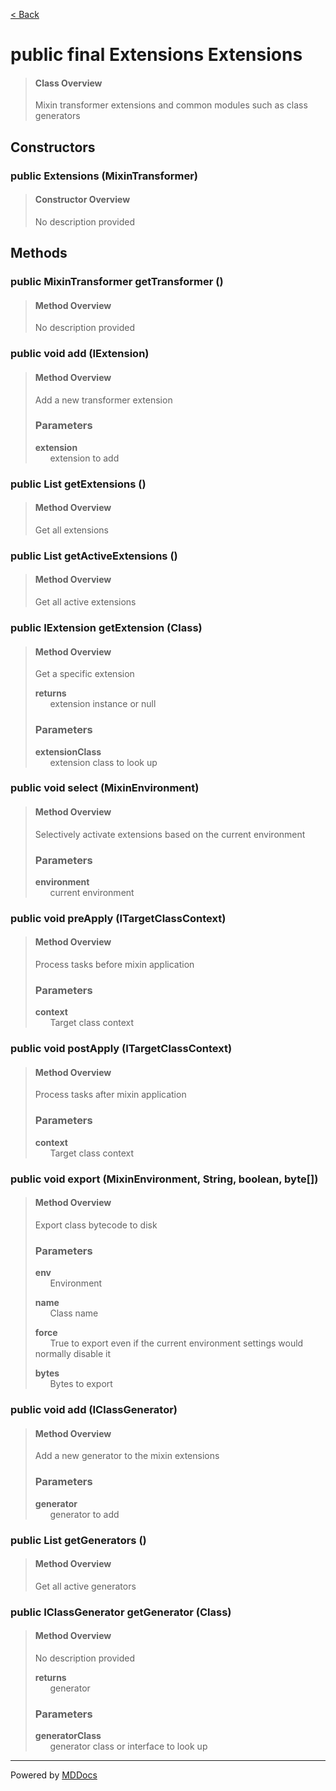 [< Back](../README.md)
# public final Extensions Extensions #
>#### Class Overview ####
>Mixin transformer extensions and common modules such as class generators
## Constructors ##
### public Extensions (MixinTransformer) ###
>#### Constructor Overview ####
>No description provided
>
## Methods ##
### public MixinTransformer getTransformer () ###
>#### Method Overview ####
>No description provided
>
### public void add (IExtension) ###
>#### Method Overview ####
>Add a new transformer extension
>
>### Parameters ###
>**extension**<br />
>&nbsp;&nbsp;&nbsp;&nbsp;&nbsp;&nbsp;extension to add
>
### public List getExtensions () ###
>#### Method Overview ####
>Get all extensions
>
### public List getActiveExtensions () ###
>#### Method Overview ####
>Get all active extensions
>
### public IExtension getExtension (Class) ###
>#### Method Overview ####
>Get a specific extension
>
>**returns**<br />
>&nbsp;&nbsp;&nbsp;&nbsp;&nbsp;&nbsp;extension instance or null
>
>### Parameters ###
>**extensionClass**<br />
>&nbsp;&nbsp;&nbsp;&nbsp;&nbsp;&nbsp;extension class to look up
>
### public void select (MixinEnvironment) ###
>#### Method Overview ####
>Selectively activate extensions based on the current environment
>
>### Parameters ###
>**environment**<br />
>&nbsp;&nbsp;&nbsp;&nbsp;&nbsp;&nbsp;current environment
>
### public void preApply (ITargetClassContext) ###
>#### Method Overview ####
>Process tasks before mixin application
>
>### Parameters ###
>**context**<br />
>&nbsp;&nbsp;&nbsp;&nbsp;&nbsp;&nbsp;Target class context
>
### public void postApply (ITargetClassContext) ###
>#### Method Overview ####
>Process tasks after mixin application
>
>### Parameters ###
>**context**<br />
>&nbsp;&nbsp;&nbsp;&nbsp;&nbsp;&nbsp;Target class context
>
### public void export (MixinEnvironment, String, boolean, byte[]) ###
>#### Method Overview ####
>Export class bytecode to disk
>
>### Parameters ###
>**env**<br />
>&nbsp;&nbsp;&nbsp;&nbsp;&nbsp;&nbsp;Environment
>
>**name**<br />
>&nbsp;&nbsp;&nbsp;&nbsp;&nbsp;&nbsp;Class name
>
>**force**<br />
>&nbsp;&nbsp;&nbsp;&nbsp;&nbsp;&nbsp;True to export even if the current environment settings
      would normally disable it
>
>**bytes**<br />
>&nbsp;&nbsp;&nbsp;&nbsp;&nbsp;&nbsp;Bytes to export
>
### public void add (IClassGenerator) ###
>#### Method Overview ####
>Add a new generator to the mixin extensions
>
>### Parameters ###
>**generator**<br />
>&nbsp;&nbsp;&nbsp;&nbsp;&nbsp;&nbsp;generator to add
>
### public List getGenerators () ###
>#### Method Overview ####
>Get all active generators
>
### public IClassGenerator getGenerator (Class) ###
>#### Method Overview ####
>No description provided
>
>**returns**<br />
>&nbsp;&nbsp;&nbsp;&nbsp;&nbsp;&nbsp;generator
>
>### Parameters ###
>**generatorClass**<br />
>&nbsp;&nbsp;&nbsp;&nbsp;&nbsp;&nbsp;generator class or interface to look up
>

---
Powered by [MDDocs](https://github.com/VRCube/MDDocs)